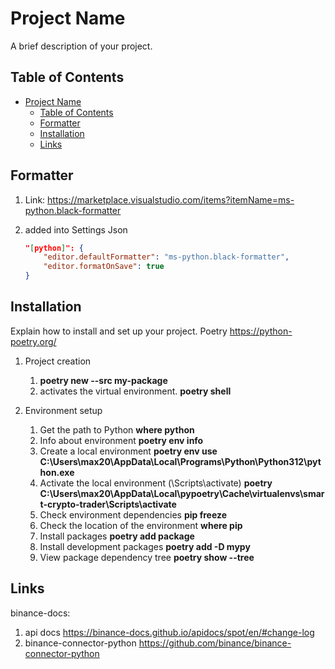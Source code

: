 # Project Name

A brief description of your project.

## Table of Contents

- [Project Name](#project-name)
  - [Table of Contents](#table-of-contents)
  - [Formatter](#formatter)
  - [Installation](#installation)
  - [Links](#links)

## Formatter

1. Link: <https://marketplace.visualstudio.com/items?itemName=ms-python.black-formatter>
2. added into Settings Json

    ```json
    "[python]": {
        "editor.defaultFormatter": "ms-python.black-formatter",
        "editor.formatOnSave": true
    }
    ```

## Installation

Explain how to install and set up your project.
Poetry <https://python-poetry.org/>

1. Project creation
   1. **poetry new --src my-package**
   2. activates the virtual environment. **poetry shell**

2. Environment setup
   1. Get the path to Python **where python**
   2. Info about environment **poetry env info**
   3. Create a local environment **poetry env use C:\Users\max20\AppData\Local\Programs\Python\Python312\python.exe**
   4. Activate the local environment (\Scripts\activate)  **poetry C:\Users\max20\AppData\Local\pypoetry\Cache\virtualenvs\smart-crypto-trader\Scripts\activate**
   5. Check environment dependencies **pip freeze**
   6. Check the location of the environment **where pip**
   7. Install packages **poetry add package**
   8. Install development packages **poetry add -D mypy**
   9. View package dependency tree **poetry show --tree**

## Links

binance-docs:

1. api docs <https://binance-docs.github.io/apidocs/spot/en/#change-log>
2. binance-connector-python <https://github.com/binance/binance-connector-python>
